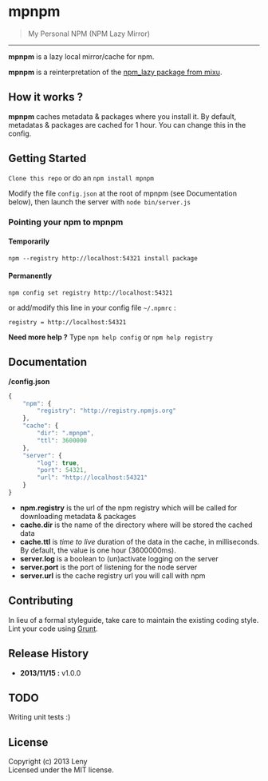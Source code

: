 # mpnpm 

> My Personal NPM (NPM Lazy Mirror)

* * *

**mpnpm** is a lazy local mirror/cache for npm.

**mpnpm** is a reinterpretation of the [npm_lazy package from mixu](https://github.com/mixu/npm_lazy).

## How it works ?

**mpnpm** caches metadata & packages where you install it. By default, metadatas & packages are cached for 1 hour. You can change this in the config.

## Getting Started

`Clone this repo` or do an `npm install mpnpm`

Modify the file `config.json` at the root of mpnpm (see Documentation below), then launch the server with `node bin/server.js`

### Pointing your npm to mpnpm

#### Temporarily

	npm --registry http://localhost:54321 install package
	
#### Permanently

	npm config set registry http://localhost:54321
	
or add/modify this line in your config file `~/.npmrc` :

	registry = http://localhost:54321
	
**Need more help ?** Type `npm help config` or `npm help registry`

## Documentation

**/config.json**

```javascript
{
    "npm": {
        "registry": "http://registry.npmjs.org"
    },
    "cache": {
        "dir": ".mpnpm",
        "ttl": 3600000
    },
    "server": {
        "log": true,
        "port": 54321,
        "url": "http://localhost:54321"
    }
}
```

* **npm.registry** is the url of the npm registry which will be called for downloading metadata & packages
* **cache.dir** is the name of the directory where will be stored the cached data
* **cache.ttl** is *time to live* duration of the data in the cache, in milliseconds. By default, the value is one hour (3600000ms).
* **server.log** is a boolean to (un)activate logging on the server
* **server.port** is the port of listening for the node server
* **server.url** is the cache registry url you will call with npm

## Contributing

In lieu of a formal styleguide, take care to maintain the existing coding style. Lint your code using [Grunt](http://gruntjs.com/).

## Release History

* **2013/11/15 :** v1.0.0

## TODO

Writing unit tests :) 

## License

Copyright (c) 2013 Leny  
Licensed under the MIT license.

